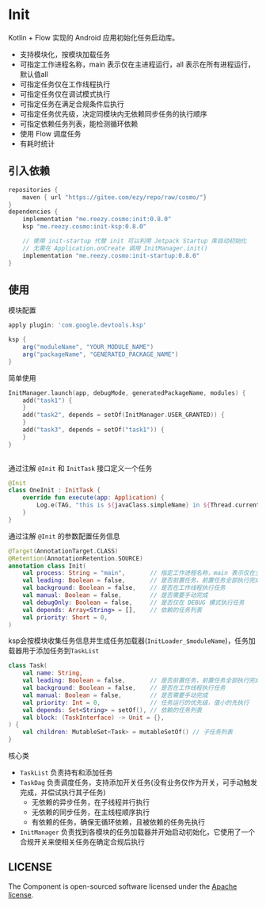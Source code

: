 # Init
 
Kotlin + Flow 实现的 Android 应用初始化任务启动库。

- 支持模块化，按模块加载任务
- 可指定工作进程名称，main 表示仅在主进程运行，all 表示在所有进程运行，默认值all
- 可指定任务仅在工作线程执行
- 可指定任务仅在调试模式执行
- 可指定任务在满足合规条件后执行
- 可指定任务优先级，决定同模块内无依赖同步任务的执行顺序
- 可指定依赖任务列表，能检测循环依赖
- 使用 Flow 调度任务 
- 有耗时统计

## 引入依赖

``` groovy
repositories { 
    maven { url "https://gitee.com/ezy/repo/raw/cosmo/"}
} 
dependencies {
    implementation "me.reezy.cosmo:init:0.8.0" 
    ksp "me.reezy.cosmo:init-ksp:0.8.0" 

    // 使用 init-startup 代替 init 可以利用 Jetpack Startup 库自动初始化
    // 无需在 Application.onCreate 调用 InitManager.init()
    implementation "me.reezy.cosmo:init-startup:0.8.0" 
}
```
 

## 使用

模块配置

```groovy
apply plugin: 'com.google.devtools.ksp'

ksp {
    arg("moduleName", "YOUR_MODULE_NAME")
    arg("packageName", "GENERATED_PACKAGE_NAME")
}
```

简单使用

```kotlin 
InitManager.launch(app, debugMode, generatedPackageName, modules) {
    add("task1") {
    }
    add("task2", depends = setOf(InitManager.USER_GRANTED)) {
    }
    add("task3", depends = setOf("task1")) {
    }
}  
 
```
 

通过注解 `@Init` 和 `InitTask` 接口定义一个任务  

```kotlin  
@Init
class OneInit : InitTask {
    override fun execute(app: Application) {
        Log.e(TAG, "this is ${javaClass.simpleName} in ${Thread.currentThread().name}")
    }
}
``` 

通过注解 `@Init` 的参数配置任务信息

```kotlin
@Target(AnnotationTarget.CLASS)
@Retention(AnnotationRetention.SOURCE)
annotation class Init(
    val process: String = "main",       // 指定工作进程名称，main 表示仅在主进程运行，all 表示在所有进程运行
    val leading: Boolean = false,       // 是否前置任务，前置任务全部执行完成后才开始调度其它任务
    val background: Boolean = false,    // 是否在工作线程执行任务
    val manual: Boolean = false,        // 是否需要手动完成
    val debugOnly: Boolean = false,     // 是否仅在 DEBUG 模式执行任务 
    val depends: Array<String> = [],    // 依赖的任务列表
    val priority: Short = 0,
)
```

ksp会按模块收集任务信息并生成任务加载器(`InitLoader_$moduleName`)，任务加载器用于添加任务到`TaskList`

```kotlin
class Task(
    val name: String,
    val leading: Boolean = false,       // 是否前置任务，前置任务全部执行完成后才开始调度其它任务
    val background: Boolean = false,    // 是否在工作线程执行任务
    val manual: Boolean = false,        // 是否需要手动完成
    val priority: Int = 0,              // 任务运行的优先级，值小的先执行
    val depends: Set<String> = setOf(), // 依赖的任务列表
    val block: (TaskInterface) -> Unit = {},
) {
    val children: MutableSet<Task> = mutableSetOf() // 子任务列表
}
``` 

核心类

- `TaskList` 负责持有和添加任务
- `TaskDag` 负责调度任务，支持添加开关任务(没有业务仅作为开关，可手动触发完成，并偿试执行其子任务)
  - 无依赖的异步任务，在子线程并行执行
  - 无依赖的同步任务，在主线程顺序执行
  - 有依赖的任务，确保无循环依赖，且被依赖的任务先执行
- `InitManager` 负责找到各模块的任务加载器并开始启动初始化，它使用了一个合规开关来使相关任务在确定合规后执行
 
 



## LICENSE

The Component is open-sourced software licensed under the [Apache license](LICENSE).
